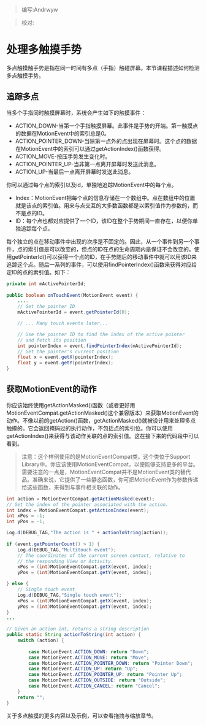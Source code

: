> 编写:Andrwyw

> 校对:

# 处理多触摸手势

多点触摸触手势是指在同一时间有多点（手指）触碰屏幕。本节课程描述如何检测多点触摸手势。

## 追踪多点 ##

当多个手指同时触摸屏幕时，系统会产生如下的触摸事件：

- ACTION_DOWN-当第一个手指触摸屏幕。此事件是手势的开端。第一触摸点的数据在MotionEvent中的索引总是0。
- ACTION_POINTER_DOWN-当除第一点外的点出现在屏幕时。这个点的数据在MotionEvent中的索引可以通过getActionIndex()函数获得。
- ACTION_MOVE-按压手势发生变化时。
- ACTION_POINTER_UP-当非第一点离开屏幕时发送此消息。
- ACTION_UP-当最后一点离开屏幕时发送此消息。

你可以通过每个点的索引以及id，单独地追踪MotionEvent中的每个点。

- Index：MotionEvent把每个点的信息存储在一个数组中。点在数组中的位置就是该点的索引值。用来与点交互的大多数函数都是以索引值作为参数的，而不是点的ID。
- ID：每个点也都对应提供了一个ID，该ID在整个手势期间一直存在，以便你单独追踪每个点。

每个独立的点在移动事件中出现的次序是不固定的。因此，从一个事件到另一个事件，点的索引值是可以改变的，但点的ID在点的生命周期内是保证不会改变的。使用getPointerId()可以获得一个点的ID，在手势随后的移动事件中就可以用该ID来追踪这个点。随后一系列的事件，可以使用findPointerIndex()函数来获得对应给定ID的点的索引值。如下：

```java
private int mActivePointerId;
 
public boolean onTouchEvent(MotionEvent event) {
    ....
    // Get the pointer ID
    mActivePointerId = event.getPointerId(0);

    // ... Many touch events later...

    // Use the pointer ID to find the index of the active pointer 
    // and fetch its position
    int pointerIndex = event.findPointerIndex(mActivePointerId);
    // Get the pointer's current position
    float x = event.getX(pointerIndex);
    float y = event.getY(pointerIndex);
}
```

## 获取MotionEvent的动作 ##

你应该始终使用getActionMasked()函数（或者更好用MotionEventCompat.getActionMasked()这个兼容版本）来获取MotionEvent的动作。不像以前的getAction()函数，getActionMasked()就被设计用来处理多点触摸的。它会返回掩码过的执行动作，不包括点的索引位。你可以使用getActionIndex()来获得与该动作关联的点的索引值。这在接下来的代码段中可以看到。

>注意：这个样例使用的是MotionEventCompat类。这个类位于Support Library中。你应该使用MotionEventCompat，以便能够支持更多的平台。需要注意的一点是，MotionEventCompat并不是MotionEvent类的替代品。准确来说，它提供了一些静态函数，你可把MotionEvent作为参数传递给这些函数，来得到与事件相关联的动作。

```java
int action = MotionEventCompat.getActionMasked(event);
// Get the index of the pointer associated with the action.
int index = MotionEventCompat.getActionIndex(event);
int xPos = -1;
int yPos = -1;

Log.d(DEBUG_TAG,"The action is " + actionToString(action));
            
if (event.getPointerCount() > 1) {
    Log.d(DEBUG_TAG,"Multitouch event"); 
    // The coordinates of the current screen contact, relative to 
    // the responding View or Activity.  
    xPos = (int)MotionEventCompat.getX(event, index);
    yPos = (int)MotionEventCompat.getY(event, index);

} else {
    // Single touch event
    Log.d(DEBUG_TAG,"Single touch event"); 
    xPos = (int)MotionEventCompat.getX(event, index);
    yPos = (int)MotionEventCompat.getY(event, index);
}
...

// Given an action int, returns a string description
public static String actionToString(int action) {
    switch (action) {
                
        case MotionEvent.ACTION_DOWN: return "Down";
        case MotionEvent.ACTION_MOVE: return "Move";
        case MotionEvent.ACTION_POINTER_DOWN: return "Pointer Down";
        case MotionEvent.ACTION_UP: return "Up";
        case MotionEvent.ACTION_POINTER_UP: return "Pointer Up";
        case MotionEvent.ACTION_OUTSIDE: return "Outside";
        case MotionEvent.ACTION_CANCEL: return "Cancel";
    }
    return "";
}
```

关于多点触摸的更多内容以及示例，可以查看拖拽与缩放章节。